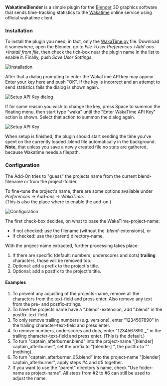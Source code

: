 **WakatimeBlender** is a simple plugin for the [Blender](https://www.blender.org/) 3D graphics software that sends time-tracking statistics to the [Wakatime](https://wakatime.com) online service using official wakatime client.

### Installation

To install the plugin you need, in fact, only the [WakaTime.py](https://github.com/allista/WakatimeBlender/raw/master/WakaTime.py) file.
Download it somewhere, open the Blender, go to *File->User Preferences->Add-ons->Install from file*, then check the tick-box near the plugin name in the list to enable it. Finally, push *Save User Settings*.

![Installation](http://i.imgur.com/3ZtsKpb.png)

After that a dialog prompting to enter the WakaTime API key may appear. Enter your key here and push "OK". If the key is incorrect and an attempt to send statistics fails the dialog is shown again.

![Setup API Key dialog](http://i.imgur.com/2VDvtJ9.png)

If for some reason you wish to change the key, press Space to summon the floating menu, then start type "waka" until the "Enter WakaTime API Key" action is shown. Select that action to summon the dialog again.

![Setup API Key](http://i.imgur.com/if3PLTC.png)

When setup is finished, the plugin should start sending the time you've spent on the currently loaded .blend file automatically in the background. **Note**, that unless you save a newly created file no stats are gathered, because Wakatime needs a filepath.

### Configuration
The Add-On tries to "guess" the projects name from the current blend-filename or from the project-folder.

To fine-tune the project's name, there are some options available under *Preferences -> Add-ons -> WakaTime*.<br/>
(This is also the place where to enable the add-on.)

![Configuration](https://imgur.com/a/UaV54KG)

The first check-box decides, on what to base the WakaTime-project-name:
* if not checked: use the filename (without the *.blend*-extensions), or
* if checked: use the (parent) directory-name.

With the project-name extracted, further processing takes place:
1. If there are specific (default: numbers, underscores and dots) **trailing** characters, those will be removed too.
2. Optional: add a prefix to the project's title.
3. Optional: add a postfix to the project's title.

#### Examples
1. To prevent any adjusting of the projects-name, remove all the characters from the text-field and press enter. Also remove any text from the pre- and postfix-strings.
2. To have the projects name have a ".blend"-extension, add ".blend" in the postfix-text-field.
3. To only remove trailing numbers (e.g. versions), enter "1234567890" in the trailing character-text-field and press enter.
4. To remove numbers, underscores and dots, enter "1234567890.\_" in the trailing character-text-field and press enter. (This is the default.)
5. To turn "captain_afterburner.blend" into the project-name "\[blender\] captain_afterburner", set the prefix to "\[blender\] ", the postfix to "" (nothing).
6. To turn "captain_afterburner_05.blend" into the project-name "\[blender\] captain_afterburner", apply steps #4 and #5 together.
7. If you want to use the "parent" directory's name, check "Use folder-name as project-name". All steps from #2 to #6 can still be used to adjust the name.
